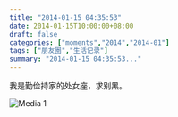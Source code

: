 ```yaml
---
title: "2014-01-15 04:35:53"
date: 2014-01-15T10:00:00+08:00
draft: false
categories: ["moments","2014","2014-01"]
tags: ["朋友圈","生活记录"]
summary: "2014-01-15 04:35:53..."
---
```


我是勤俭持家的处女座，求别黑。

![Media 1](/Moments/photos/2014-01-15/201401150435530.jpg)
